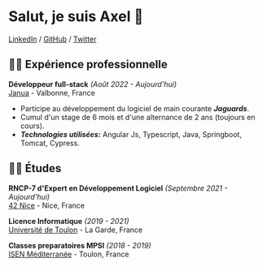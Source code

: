 # Salut, je suis Axel 👋

[LinkedIn](https://www.linkedin.com/in/axelcoezard/) / [GitHub](https://github.com/axelcoezard/) / [Twitter](https://twitter.com/kakesinfo/)

## 👨‍💻 Expérience professionnelle

**Développeur full-stack** _(Août 2022 - Aujourd'hui)_ <br>
[Janua](https://www.januafr/) - Valbonne, France <br>
  - Participe au développement du logiciel de main courante _**Jaguards**_.
  - Cumul d'un stage de 6 mois et d'une alternance de 2 ans (toujours en cours).
  - **_Technologies utilisées:_** Angular Js, Typescript, Java, Springboot, Tomcat, Cypress.

## 👨‍🎓 Études

**RNCP-7 d'Expert en Développement Logiciel** _(Septembre 2021 - Aujourd'hui)_<br>
[42 Nice](https://42nice.fr/) - Nice, France <br>

**Licence Informatique** _(2019 - 2021)_<br>
[Université de Toulon](https://www.univ-tln.fr/) - La Garde, France <br>

**Classes preparatoires MPSI** _(2018 - 2019)_<br>
[ISEN Méditerranée](https://isen-mediterranee.fr/) - Toulon, France <br>
